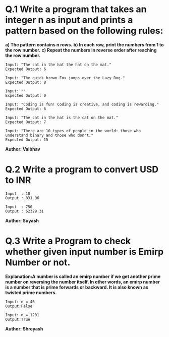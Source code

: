 # Q.1 Write a program that takes an integer n as input and prints a pattern based on the following rules:
**a) The pattern contains n rows.**
**b) In each row, print the numbers from 1 to the row number.**
**c) Repeat the numbers in reverse order after reaching the row number.**
```
Input: "The cat in the hat the hat on the mat."
Expected Output: 6

Input: "The quick brown Fox jumps over the Lazy Dog."
Expected Output: 8

Input: ""
Expected Output: 0

Input: "Coding is fun! Coding is creative, and coding is rewarding."
Expected Output: 6

Input: "The cat in the hat is the cat on the mat."
Expected Output: 7

Input: "There are 10 types of people in the world: those who understand binary and those who don't."
Expected Output: 15
```
**Author: Vaibhav**

# Q.2 Write a program to convert USD to INR
```
Input  : 10
Output : 831.06

Input  : 750
Output : 62329.31
```
**Author: Suyash**

# Q.3 Write a Program to check whether given input number is Emirp Number or not.
**Explanation:A number is called an emirp number if we get another prime number on reversing the number itself. In other words, an emirp number is a number that is prime forwards or backward. It is also known as twisted prime numbers.**
```
Input: n = 46
Output:False

Input: n = 1201
Output:True
```
**Author: Shreyash**

